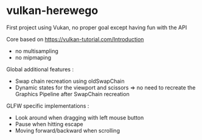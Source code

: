 # vulkan-herewego

First project using Vukan, no proper goal except having fun with the API

Core based on https://vulkan-tutorial.com/Introduction
- no multisampling 
- no mipmaping

Global additional features :
- Swap chain recreation using oldSwapChain
- Dynamic states for the viewport and scissors => no need to recreate the Graphics Pipeline after SwapChain recreation

GLFW specific implementations :
- Look around when dragging with left mouse button
- Pause when hitting escape
- Moving forward/backward when scrolling

